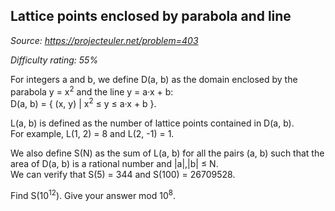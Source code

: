 Lattice points enclosed by parabola and line
--------------------------------------------

*Source: https://projecteuler.net/problem=403*


*Difficulty rating: 55%*

For integers a and b, we define D(a, b) as the domain enclosed by the
parabola y = x<sup>2</sup> and the line y = a·x + b:\
D(a, b) = { (x, y) | x<sup>2</sup> ≤ y ≤ a·x + b }.

L(a, b) is defined as the number of lattice points contained in D(a,
b).\
 For example, L(1, 2) = 8 and L(2, -1) = 1.

We also define S(N) as the sum of L(a, b) for all the pairs (a, b) such
that the area of D(a, b) is a rational number and |a|,|b| ≤ N.\
 We can verify that S(5) = 344 and S(100) = 26709528.

Find S(10<sup>12</sup>). Give your answer mod 10<sup>8</sup>.

